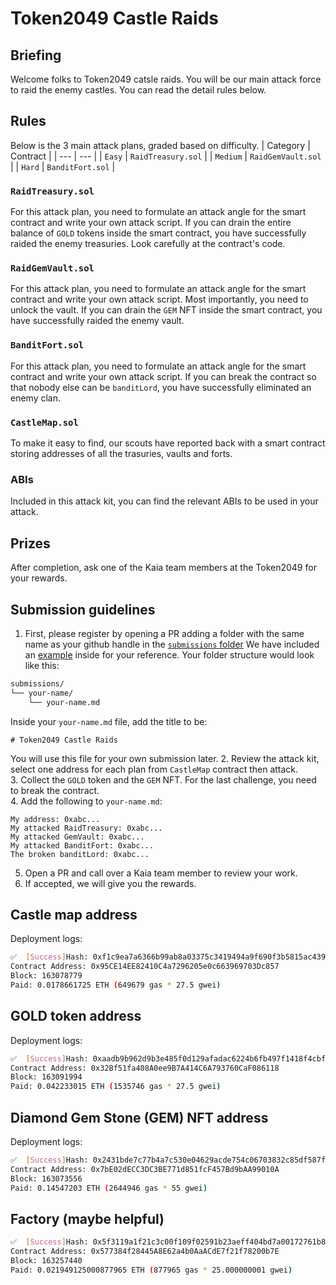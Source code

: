 # Token2049 Castle Raids

## Briefing
Welcome folks to Token2049 catsle raids. You will be our main attack force to raid the enemy castles. You can read the detail rules below.

## Rules
Below is the 3 main attack plans, graded based on difficulty.
| Category | Contract |
| --- | --- |
| `Easy` | `RaidTreasury.sol` |
| `Medium` | `RaidGemVault.sol` |
| `Hard` | `BanditFort.sol` |

### `RaidTreasury.sol`
For this attack plan, you need to formulate an attack angle for the smart contract and write your own attack script. If you can drain the entire balance of `GOLD` tokens inside the smart contract, you have successfully raided the enemy treasuries. Look carefully at the contract's code.


### `RaidGemVault.sol`
For this attack plan, you need to formulate an attack angle for the smart contract and write your own attack script. Most importantly, you need to unlock the vault. If you can drain the `GEM` NFT inside the smart contract, you have successfully raided the enemy vault.

### `BanditFort.sol`
For this attack plan, you need to formulate an attack angle for the smart contract and write your own attack script. If you can break the contract so that nobody else can be `banditLord`, you have successfully eliminated an enemy clan.

### `CastleMap.sol`
To make it easy to find, our scouts have reported back with a smart contract storing addresses of all the trasuries, vaults and forts.

### ABIs
Included in this attack kit, you can find the relevant ABIs to be used in your attack.

## Prizes
After completion, ask one of the Kaia team members at the Token2049 for your rewards.

## Submission guidelines
1. First, please register by opening a PR adding a folder with the same name as your github handle in the [`submissions` folder](/ctf/submissions/) We have included an [example](/ctf/submissions/zxstim/) inside for your reference. Your folder structure would look like this:
```bash
submissions/
└── your-name/
    └── your-name.md
```
Inside your `your-name.md` file, add the title to be:
```
# Token2049 Castle Raids
```
You will use this file for your own submission later.
2. Review the attack kit, select one address for each plan from `CastleMap` contract then attack.  
3. Collect the `GOLD` token and the `GEM` NFT. For the last challenge, you need to break the contract.  
4. Add the following to `your-name.md`:
```
My address: 0xabc...
My attacked RaidTreasury: 0xabc...
My attacked GemVault: 0xabc...
My attacked BanditFort: 0xabc...
The broken banditLord: 0xabc...
``` 
5. Open a PR and call over a Kaia team member to review your work.
6. If accepted, we will give you the rewards.

## Castle map address

Deployment logs:
```bash
✅  [Success]Hash: 0xf1c9ea7a6366b99ab8a03375c3419494a9f690f3b5815ac439c36f6610339886
Contract Address: 0x95CE14EE82410C4a7296205e0c663969703Dc857
Block: 163078779
Paid: 0.0178661725 ETH (649679 gas * 27.5 gwei)
```

## GOLD token address

Deployment logs:
```bash
✅  [Success]Hash: 0xaadb9b962d9b3e485f0d129afadac6224b6fb497f1418f4cbfd257d78be39ef3
Contract Address: 0x32Bf51fa408A0ee9B7A414C6A793760CaF086118
Block: 163091994
Paid: 0.042233015 ETH (1535746 gas * 27.5 gwei)
```

## Diamond Gem Stone (GEM) NFT address

Deployment logs:
```bash
✅  [Success]Hash: 0x2431bde7c77b4a7c530e04629acde754c06703832c85df587ff5756c42c626f8
Contract Address: 0x7bE02dECC3DC3BE771d851fcF457Bd9bAA99010A
Block: 163073556
Paid: 0.14547203 ETH (2644946 gas * 55 gwei)
```

## Factory (maybe helpful)

```bash
✅  [Success]Hash: 0x5f3119a1f21c3c00f109f02591b23aeff404bd7a00172761b8d0948c1f145cde
Contract Address: 0x577384f28445A8E62a4b0AaACdE7f21f78200b7E
Block: 163257440
Paid: 0.021949125000877965 ETH (877965 gas * 25.000000001 gwei)
```